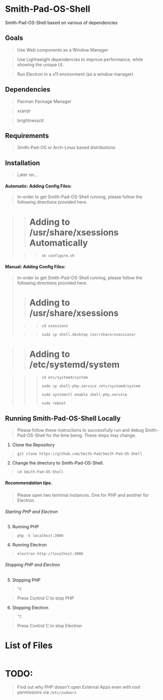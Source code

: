 # Smith-Pad-OS-Shell

Smith-Pad-OS-Shell based on various of dependencies 

## Goals

> Use Web components as a Window Manager 

> Use Lightweight dependencies to improve performance, while showing the unique UI. 

> Run Electron in a x11 environment (as a window manager)

## Dependencies

> Pacman Package Manager 

> xrandr

> brightnessctl 


## Requirements

> Smith-Pad-OS or Arch-Linux based distributions

> 

## Installation

> Later on...

#### Automatic: Adding Config Files:

> In-order to get Smith-Pad-OS-Shell running, please follow the following directions provided here.

> > # Adding to /usr/share/xsessions Automatically
> 
> > > `sh configure.sh`

#### Manual: Adding Config Files:

> In-order to get Smith-Pad-OS-Shell running, please follow the following directions provided here.
> 
> > # Adding to /usr/share/xsessions
> 
> > > `cd xsessions`
> 
> > > `sudo cp shell.desktop /usr/share/xsessions/`

> > # Adding to /etc/systemd/system

> > > `cd etc/systemd/system`
> > > 
> > > `sudo cp shell-php.service /etc/systemd/system`
> > > 
> > > `sudo systemctl enable shell-php.service`
> > > 
> > > `sudo reboot`

## Running Smith-Pad-OS-Shell Locally

> Please follow these instructions to successfully run and debug 
> Smith-Pad-OS-Shell for the time being. These steps may change. 

1. Clone the Repository 

> `git clone https://github.com/Smith-Pad/Smith-Pad-OS-Shell`

2. Change the directory to Smith-Pad-OS-Shell. 

> `cd Smith-Pad-OS-Shell`

##### Recommendation tips.

> Please open two terminal instances. One for PHP and another for Electron.

###### Starting PHP and Electron

3. Running PHP

> `php -S localhost:3000`

4. Running Electron

> `electron http://localhost:3000`

###### Stopping PHP and Electron

5. Stopping PHP

> `^C`

> Press Control C to stop PHP

6. Stopping Electron

> `^C`

> Press Control C to stop Electron

# List of Files

```shell

```

# TODO:

> Find out why PHP doesn't open External Apps even with root permissions via `/etc/sudoers`
